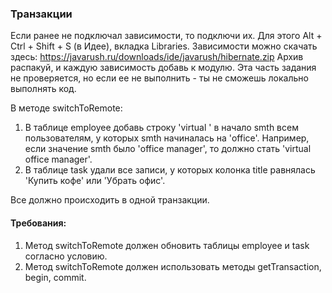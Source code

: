 
### Транзакции

Если ранее не подключал зависимости, то подключи их. Для этого Alt + Ctrl + Shift + S (в Идее), вкладка Libraries.
Зависимости можно скачать здесь: https://javarush.ru/downloads/ide/javarush/hibernate.zip
Архив распакуй, и каждую зависимость добавь к модулю.
Эта часть задания не проверяется, но если ее не выполнить - ты не сможешь локально выполнять код.

В методе switchToRemote:
1. В таблице employee добавь строку &#39;virtual &#39; в начало smth всем пользователям, у которых smth начиналась на &#39;office&#39;.
Например, если значение smth было &#39;office manager&#39;, то должно стать &#39;virtual office manager&#39;.
2. В таблице task удали все записи, у которых колонка title равнялась &#39;Купить кофе&#39; или &#39;Убрать офис&#39;.

Все должно происходить в одной транзакции.


#### Требования:
1.	Метод switchToRemote должен обновить таблицы employee и task согласно условию.
2.	Метод switchToRemote должен использовать методы getTransaction, begin, commit.

